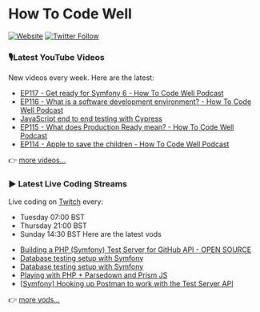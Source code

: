 # How To Code Well

[![Website](https://img.shields.io/twitch/status/howtocodewell?color=pink&label=LIVE%20CODING%20ON%20TWITCH&logoColor=%3D&style=for-the-badge)](https://howtocodewell.net/live)
[![Twitter Follow](https://img.shields.io/twitter/follow/howtocodewell?color=pink&logo=twitter&style=for-the-badge)](https://twitter.com/intent/follow?original_referer=https%3A%2F%2Fgithub.com%2Fhowtocodewell&screen_name=howtocodewell)


### 🎙️Latest YouTube Videos
New videos every week.  Here are the latest:
<!-- YOUTUBE-HTCW:START -->
- [EP117 - Get ready for Symfony 6 - How To Code Well Podcast](https://www.youtube.com/watch?v=9DzVq-yY_Eg)
- [EP116 - What is a software development environment? - How To Code Well Podcast](https://www.youtube.com/watch?v=eEChOR13AzU)
- [JavaScript end to end testing with Cypress](https://www.youtube.com/watch?v=-Hcdzm562BU)
- [EP115 - What does Production Ready mean? - How To Code Well Podcast](https://www.youtube.com/watch?v=3oGcV5QND14)
- [EP114 - Apple to save the children - How To Code Well Podcast](https://www.youtube.com/watch?v=Nf-GtNbcS2g)
<!-- YOUTUBE-HTCW:END -->

👉 [more videos...](https://youtube.com/howtocodewell)

### ▶️ Latest Live Coding Streams
Live coding on [Twitch](https://howtocodewell.net/live) every:
- Tuesday 07:00 BST
- Thursday 21:00 BST
- Sunday 14:30 BST
Here are the latest vods

<!-- YOUTUBE-HTCW-LIVE:START -->
- [Building a PHP (Symfony) Test Server for GitHub API - OPEN SOURCE](https://www.youtube.com/watch?v=wwFA5xbfJjU)
- [Database testing setup with Symfony](https://www.youtube.com/watch?v=GhfWn3v-BjI)
- [Database testing setup with Symfony](https://www.youtube.com/watch?v=VjeV8Aic1WA)
- [Playing with PHP + Parsedown and Prism JS](https://www.youtube.com/watch?v=rtUR458gvLI)
- [[Symfony] Hooking up Postman to work with the Test Server API](https://www.youtube.com/watch?v=Tin6M9INKWQ)
<!-- YOUTUBE-HTCW-LIVE:END -->

👉 [more vods...](https://youtube.com/howtocodewelllive)
